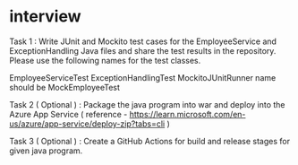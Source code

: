 # interview

Task 1 : Write JUnit and Mockito test cases for the EmployeeService and ExceptionHandling Java files and share the test results in the repository. Please use the following names for the test classes.

EmployeeServiceTest
ExceptionHandlingTest
MockitoJUnitRunner name should be MockEmployeeTest

Task 2 ( Optional ) : Package the java program into war and deploy into the Azure App Service ( reference - https://learn.microsoft.com/en-us/azure/app-service/deploy-zip?tabs=cli ) 

Task 3 ( Optional ) : Create a GitHub Actions for build and release stages for given java program. 
